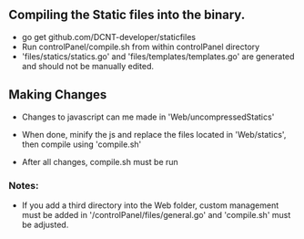 ## Compiling the Static files into the binary.
 - go get github.com/DCNT-developer/staticfiles
 - Run controlPanel/compile.sh from within controlPanel directory
  - 'files/statics/statics.go' and 'files/templates/templates.go' are generated and should not be manually edited.

## Making Changes
 - Changes to javascript can me made in 'Web/uncompressedStatics'
  - When done, minify the js and replace the files located in 'Web/statics', then compile using 'compile.sh'

- After all changes, compile.sh must be run



 ### Notes:
 - If you add a third directory into the Web folder, custom management
 must be added in '/controlPanel/files/general.go' and 'compile.sh' must
 be adjusted.
